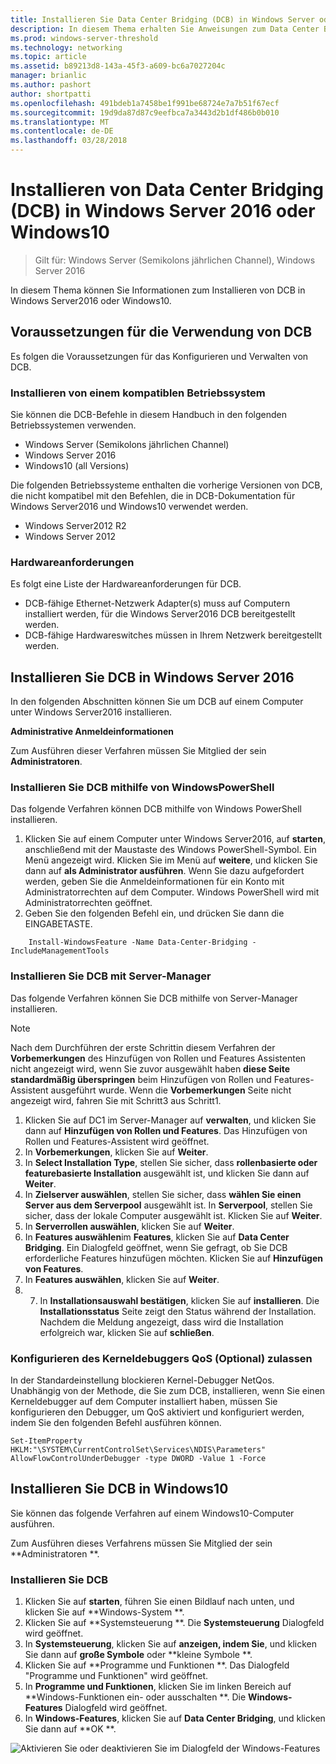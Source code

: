 ```yaml
---
title: Installieren Sie Data Center Bridging (DCB) in Windows Server oder Client
description: In diesem Thema erhalten Sie Anweisungen zum Data Center Bridging in Windows Server oder Windows-Client installieren.
ms.prod: windows-server-threshold
ms.technology: networking
ms.topic: article
ms.assetid: b89213d8-143a-45f3-a609-bc6a7027204c
manager: brianlic
ms.author: pashort
author: shortpatti
ms.openlocfilehash: 491bdeb1a7458be1f991be68724e7a7b51f67ecf
ms.sourcegitcommit: 19d9da87d87c9eefbca7a3443d2b1df486b0b010
ms.translationtype: MT
ms.contentlocale: de-DE
ms.lasthandoff: 03/28/2018
---
```

# <a name="install-data-center-bridging-dcb-in-windows-server-2016-or-windows-10"></a>Installieren von Data Center Bridging \(DCB\) in Windows Server 2016 oder Windows10

>Gilt für: Windows Server (Semikolons jährlichen Channel), Windows Server 2016

In diesem Thema können Sie Informationen zum Installieren von DCB in Windows Server2016 oder Windows10.

## <a name="prerequisites-for-using-dcb"></a>Voraussetzungen für die Verwendung von DCB

Es folgen die Voraussetzungen für das Konfigurieren und Verwalten von DCB.

### <a name="install-a-compatible-operating-system"></a>Installieren von einem kompatiblen Betriebssystem

Sie können die DCB-Befehle in diesem Handbuch in den folgenden Betriebssystemen verwenden.

- Windows Server (Semikolons jährlichen Channel)
- Windows Server 2016
- Windows10 \(all Versions\)

Die folgenden Betriebssysteme enthalten die vorherige Versionen von DCB, die nicht kompatibel mit den Befehlen, die in DCB-Dokumentation für Windows Server2016 und Windows10 verwendet werden.

- Windows Server2012 R2
- Windows Server 2012

###  <a name="hardware-requirements"></a>Hardwareanforderungen

Es folgt eine Liste der Hardwareanforderungen für DCB.

- DCB\-fähige Ethernet-Netzwerk Adapter\(s\) muss auf Computern installiert werden, für die Windows Server2016 DCB bereitgestellt werden.
- DCB\-fähige Hardwareswitches müssen in Ihrem Netzwerk bereitgestellt werden.


## <a name="install-dcb-in-windows-server-2016"></a>Installieren Sie DCB in Windows Server 2016

In den folgenden Abschnitten können Sie um DCB auf einem Computer unter Windows Server2016 installieren.

**Administrative Anmeldeinformationen**

Zum Ausführen dieser Verfahren müssen Sie Mitglied der sein **Administratoren**.

### <a name="install-dcb-using-windows-powershell"></a>Installieren Sie DCB mithilfe von WindowsPowerShell

Das folgende Verfahren können DCB mithilfe von Windows PowerShell installieren.

1. Klicken Sie auf einem Computer unter Windows Server2016, auf **starten**, anschließend mit der Maustaste des Windows PowerShell-Symbol. Ein Menü angezeigt wird. Klicken Sie im Menü auf **weitere**, und klicken Sie dann auf **als Administrator ausführen**. Wenn Sie dazu aufgefordert werden, geben Sie die Anmeldeinformationen für ein Konto mit Administratorrechten auf dem Computer. Windows PowerShell wird mit Administratorrechten geöffnet.
2. Geben Sie den folgenden Befehl ein, und drücken Sie dann die EINGABETASTE.

````
    Install-WindowsFeature -Name Data-Center-Bridging -IncludeManagementTools
````

### <a name="install-dcb-using-server-manager"></a>Installieren Sie DCB mit Server-Manager

Das folgende Verfahren können Sie DCB mithilfe von Server-Manager installieren.

>[!NOTE]
>Nach dem Durchführen der erste Schrittin diesem Verfahren der **Vorbemerkungen** des Hinzufügen von Rollen und Features Assistenten nicht angezeigt wird, wenn Sie zuvor ausgewählt haben **diese Seite standardmäßig überspringen** beim Hinzufügen von Rollen und Features-Assistent ausgeführt wurde. Wenn die **Vorbemerkungen** Seite nicht angezeigt wird, fahren Sie mit Schritt3 aus Schritt1.

1. Klicken Sie auf DC1 im Server-Manager auf **verwalten**, und klicken Sie dann auf **Hinzufügen von Rollen und Features**. Das Hinzufügen von Rollen und Features-Assistent wird geöffnet.
2. In **Vorbemerkungen**, klicken Sie auf **Weiter**.
3. In **Select Installation Type**, stellen Sie sicher, dass **rollenbasierte oder featurebasierte Installation** ausgewählt ist, und klicken Sie dann auf **Weiter**.
4. In **Zielserver auswählen**, stellen Sie sicher, dass **wählen Sie einen Server aus dem Serverpool** ausgewählt ist. In **Serverpool**, stellen Sie sicher, dass der lokale Computer ausgewählt ist. Klicken Sie auf **Weiter**.
5. In **Serverrollen auswählen**, klicken Sie auf **Weiter**.
6. In **Features auswählen**im **Features**, klicken Sie auf **Data Center Bridging**. Ein Dialogfeld geöffnet, wenn Sie gefragt, ob Sie DCB erforderliche Features hinzufügen möchten. Klicken Sie auf **Hinzufügen von Features**.
7. In **Features auswählen**, klicken Sie auf **Weiter**. 
8. 7. In **Installationsauswahl bestätigen**, klicken Sie auf **installieren**. Die **Installationsstatus** Seite zeigt den Status während der Installation. Nachdem die Meldung angezeigt, dass wird die Installation erfolgreich war, klicken Sie auf **schließen**.

### <a name="configure-the-kernel-debugger-to-allow-qos-optional"></a>Konfigurieren des Kerneldebuggers QoS \(Optional\) zulassen

 In der Standardeinstellung blockieren Kernel-Debugger NetQos. Unabhängig von der Methode, die Sie zum DCB, installieren, wenn Sie einen Kerneldebugger auf dem Computer installiert haben, müssen Sie konfigurieren den Debugger, um QoS aktiviert und konfiguriert werden, indem Sie den folgenden Befehl ausführen können.

````
Set-ItemProperty HKLM:"\SYSTEM\CurrentControlSet\Services\NDIS\Parameters" AllowFlowControlUnderDebugger -type DWORD -Value 1 -Force
````

## <a name="install-dcb-in-windows-10"></a>Installieren Sie DCB in Windows10

Sie können das folgende Verfahren auf einem Windows10-Computer ausführen.

Zum Ausführen dieses Verfahrens müssen Sie Mitglied der sein **Administratoren **.

### <a name="install-dcb"></a>Installieren Sie DCB

1. Klicken Sie auf **starten**, führen Sie einen Bildlauf nach unten, und klicken Sie auf **Windows-System **.
2. Klicken Sie auf **Systemsteuerung **. Die **Systemsteuerung** Dialogfeld wird geöffnet.
3. In **Systemsteuerung**, klicken Sie auf **anzeigen, indem Sie**, und klicken Sie dann auf **große Symbole** oder **kleine Symbole **.
4. Klicken Sie auf **Programme und Funktionen **. Das Dialogfeld "Programme und Funktionen" wird geöffnet.
5. In **Programme und Funktionen**, klicken Sie im linken Bereich auf **Windows-Funktionen ein- oder ausschalten **. Die **Windows-Features** Dialogfeld wird geöffnet.
6. In **Windows-Features**, klicken Sie auf **Data Center Bridging**, und klicken Sie dann auf **OK **.

![Aktivieren Sie oder deaktivieren Sie im Dialogfeld der Windows-Features](../../media/Dcb-Scripting/Dcb-Scripting.jpg)



